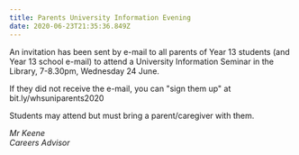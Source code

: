 ```yaml
---
title: Parents University Information Evening
date: 2020-06-23T21:35:36.849Z
---
```

An invitation has been sent by e-mail to all parents of Year 13 students (and Year 13 school e-mail) to attend a University Information Seminar in the Library, 7-8.30pm, Wednesday 24 June. 

If they did not receive the e-mail, you can "sign them up" at bit.ly/whsuniparents2020

Students may attend but must bring a parent/caregiver with them.

_Mr Keene  
Careers Advisor_